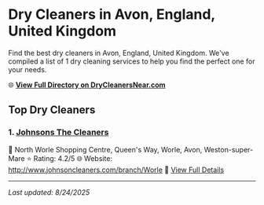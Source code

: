 # Dry Cleaners in Avon, England, United Kingdom

Find the best dry cleaners in Avon, England, United Kingdom. We've compiled a list of 1 dry cleaning services to help you find the perfect one for your needs.

🌐 **[View Full Directory on DryCleanersNear.com](https://drycleanersnear.com/city/United%20Kingdom/England/Avon)**

## Top Dry Cleaners

### 1. [Johnsons The Cleaners](https://drycleanersnear.com/dryCleaner/68a52c9c5ea1ca1ba63a53e3/johnsons-the-cleaners)
📍 North Worle Shopping Centre, Queen's Way, Worle, Avon, Weston-super-Mare
⭐ Rating: 4.2/5
🌐 Website: http://www.johnsoncleaners.com/branch/Worle
🔗 [View Full Details](https://drycleanersnear.com/dryCleaner/68a52c9c5ea1ca1ba63a53e3/johnsons-the-cleaners)


---

*Last updated: 8/24/2025*
